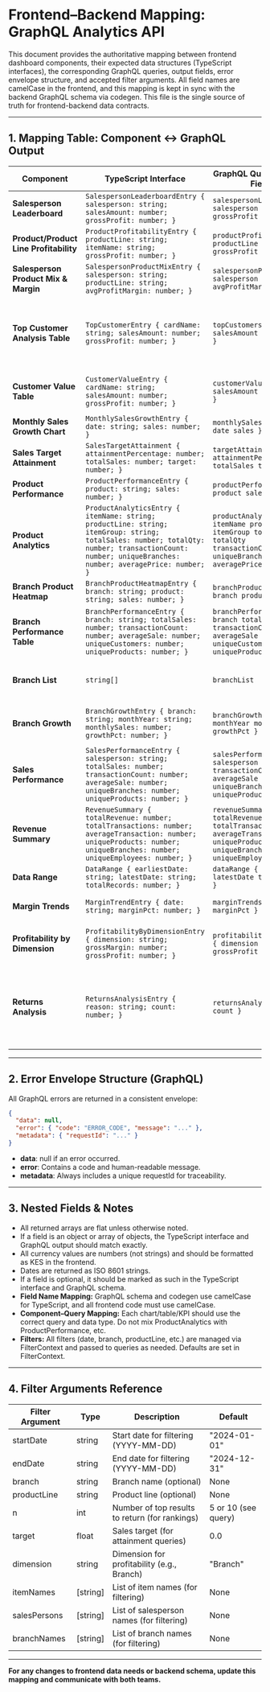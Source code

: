 # Frontend–Backend Mapping: GraphQL Analytics API

This document provides the authoritative mapping between frontend dashboard components, their expected data structures (TypeScript interfaces), the corresponding GraphQL queries, output fields, error envelope structure, and accepted filter arguments. All field names are camelCase in the frontend, and this mapping is kept in sync with the backend GraphQL schema via codegen. This file is the single source of truth for frontend-backend data contracts.

---

## 1. Mapping Table: Component ↔️ GraphQL Output

| **Component**                        | **TypeScript Interface**                                                                 | **GraphQL Query & Output Fields**                                                                                 | **Filters (Arguments)**                        | **Notes**                                 |
|--------------------------------------|-----------------------------------------------------------------------------------------|-------------------------------------------------------------------------------------------------------------------|------------------------------------------------|-------------------------------------------|
| **Salesperson Leaderboard**          | `SalespersonLeaderboardEntry { salesperson: string; salesAmount: number; grossProfit: number; }` | `salespersonLeaderboard { salesperson salesAmount grossProfit }`                                                  | startDate, endDate, branch                    | Returns array of entries                  |
| **Product/Product Line Profitability**| `ProductProfitabilityEntry { productLine: string; itemName: string; grossProfit: number; }`      | `productProfitability { productLine itemName grossProfit }`                                                       | startDate, endDate, branch                    |                                            |
| **Salesperson Product Mix & Margin** | `SalespersonProductMixEntry { salesperson: string; productLine: string; avgProfitMargin: number; }`| `salespersonProductMix { salesperson productLine avgProfitMargin }`                                               | startDate, endDate, branch                    |                                            |
| **Top Customer Analysis Table**      | `TopCustomerEntry { cardName: string; salesAmount: number; grossProfit: number; }`               | `topCustomers { cardName salesAmount grossProfit }`                                                               | startDate, endDate, branch, n, itemNames, salesPersons, branchNames, productLine | Updated: field is `cardName` not `acctName` |
| **Customer Value Table**             | `CustomerValueEntry { cardName: string; salesAmount: number; grossProfit: number; }`            | `customerValue { cardName salesAmount grossProfit }`                                                              | startDate, endDate                            | Returns top customers by profitability    |
| **Monthly Sales Growth Chart**       | `MonthlySalesGrowthEntry { date: string; sales: number; }`                                       | `monthlySalesGrowth { date sales }`                                                                               | startDate, endDate                            |                                            |
| **Sales Target Attainment**          | `SalesTargetAttainment { attainmentPercentage: number; totalSales: number; target: number; }`     | `targetAttainment { attainmentPercentage totalSales target }`                                                     | startDate, endDate, target                    |                                            |
| **Product Performance**              | `ProductPerformanceEntry { product: string; sales: number; }`                                    | `productPerformance { product sales }`                                                                            | startDate, endDate, n                         |                                            |
| **Product Analytics**                | `ProductAnalyticsEntry { itemName: string; productLine: string; itemGroup: string; totalSales: number; totalQty: number; transactionCount: number; uniqueBranches: number; averagePrice: number; }` | `productAnalytics { itemName productLine itemGroup totalSales totalQty transactionCount uniqueBranches averagePrice }` | startDate, endDate                            | Updated: fields are camelCase in TS, snake_case in backend |
| **Branch Product Heatmap**           | `BranchProductHeatmapEntry { branch: string; product: string; sales: number; }`                  | `branchProductHeatmap { branch product sales }`                                                                   | startDate, endDate                            |                                            |
| **Branch Performance Table**         | `BranchPerformanceEntry { branch: string; totalSales: number; transactionCount: number; averageSale: number; uniqueCustomers: number; uniqueProducts: number; }` | `branchPerformance { branch totalSales transactionCount averageSale uniqueCustomers uniqueProducts }` | startDate, endDate                            | Updated: field names are camelCase in TS  |
| **Branch List**                      | `string[]`                                                                                       | `branchList`                                                                                                      | startDate, endDate                            | Returns array of branch names             |
| **Branch Growth**                    | `BranchGrowthEntry { branch: string; monthYear: string; monthlySales: number; growthPct: number; }`| `branchGrowth { branch monthYear monthlySales growthPct }`                                                        | startDate, endDate                            | Updated: field names camelCase in TS      |
| **Sales Performance**                | `SalesPerformanceEntry { salesperson: string; totalSales: number; transactionCount: number; averageSale: number; uniqueBranches: number; uniqueProducts: number; }` | `salesPerformance { salesperson totalSales transactionCount averageSale uniqueBranches uniqueProducts }` | startDate, endDate                            | Updated: field names camelCase in TS      |
| **Revenue Summary**                  | `RevenueSummary { totalRevenue: number; totalTransactions: number; averageTransaction: number; uniqueProducts: number; uniqueBranches: number; uniqueEmployees: number; }` | `revenueSummary { totalRevenue totalTransactions averageTransaction uniqueProducts uniqueBranches uniqueEmployees }` | startDate, endDate                            | Updated: more fields now returned         |
| **Data Range**                       | `DataRange { earliestDate: string; latestDate: string; totalRecords: number; }`                  | `dataRange { earliestDate latestDate totalRecords }`                                                              | None                                          |                                            |
| **Margin Trends**                    | `MarginTrendEntry { date: string; marginPct: number; }`                                             | `marginTrends { date marginPct }`                                                                                    | startDate, endDate                            | Updated: field is `marginPct`             |
| **Profitability by Dimension**       | `ProfitabilityByDimensionEntry { dimension: string; grossMargin: number; grossProfit: number; }` | `profitabilityByDimension { dimension grossMargin grossProfit }`                                                  | startDate, endDate, dimension                 | Dimension: Branch, ProductLine, etc.      |
| **Returns Analysis**                 | `ReturnsAnalysisEntry { reason: string; count: number; }`                                         | `returnsAnalysis { reason count }`                                                                               | startDate, endDate, itemNames, salesPersons, branchNames, branch, productLine, mockData | Returns reasons for returns               |

---

## 2. Error Envelope Structure (GraphQL)

All GraphQL errors are returned in a consistent envelope:

```json
{
  "data": null,
  "error": { "code": "ERROR_CODE", "message": "..." },
  "metadata": { "requestId": "..." }
}
```
- **data**: null if an error occurred.
- **error**: Contains a code and human-readable message.
- **metadata**: Always includes a unique requestId for traceability.

---

## 3. Nested Fields & Notes

- All returned arrays are flat unless otherwise noted.
- If a field is an object or array of objects, the TypeScript interface and GraphQL output should match exactly.
- All currency values are numbers (not strings) and should be formatted as KES in the frontend.
- Dates are returned as ISO 8601 strings.
- If a field is optional, it should be marked as such in the TypeScript interface and GraphQL schema.
- **Field Name Mapping:** GraphQL schema and codegen use camelCase for TypeScript, and all frontend code must use camelCase.
- **Component–Query Mapping:** Each chart/table/KPI should use the correct query and data type. Do not mix ProductAnalytics with ProductPerformance, etc.
- **Filters:** All filters (date, branch, productLine, etc.) are managed via FilterContext and passed to queries as needed. Defaults are set in FilterContext.

---

## 4. Filter Arguments Reference

| **Filter Argument** | **Type**   | **Description**                                 | **Default**         |
|--------------------|------------|-------------------------------------------------|---------------------|
| startDate          | string     | Start date for filtering (YYYY-MM-DD)           | "2024-01-01"       |
| endDate            | string     | End date for filtering (YYYY-MM-DD)             | "2024-12-31"       |
| branch             | string     | Branch name (optional)                          | None                |
| productLine        | string     | Product line (optional)                         | None                |
| n                  | int        | Number of top results to return (for rankings)  | 5 or 10 (see query) |
| target             | float      | Sales target (for attainment queries)            | 0.0                 |
| dimension          | string     | Dimension for profitability (e.g., Branch)      | "Branch"           |
| itemNames          | [string]   | List of item names (for filtering)              | None                |
| salesPersons       | [string]   | List of salesperson names (for filtering)       | None                |
| branchNames        | [string]   | List of branch names (for filtering)            | None                |

---

**For any changes to frontend data needs or backend schema, update this mapping and communicate with both teams.** 